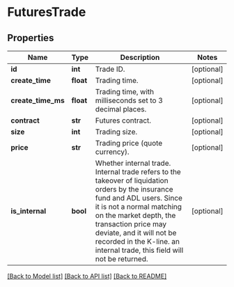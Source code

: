 # FuturesTrade

## Properties
Name | Type | Description | Notes
------------ | ------------- | ------------- | -------------
**id** | **int** | Trade ID. | [optional] 
**create_time** | **float** | Trading time. | [optional] 
**create_time_ms** | **float** | Trading time, with milliseconds set to 3 decimal places. | [optional] 
**contract** | **str** | Futures contract. | [optional] 
**size** | **int** | Trading size. | [optional] 
**price** | **str** | Trading price (quote currency). | [optional] 
**is_internal** | **bool** | Whether internal trade. Internal trade refers to the takeover of liquidation orders by the insurance fund and ADL users. Since it is not a normal matching on the market depth, the transaction price may deviate, and it will not be recorded in the K-line. an internal trade, this field will not be returned. | [optional] 

[[Back to Model list]](../README.md#documentation-for-models) [[Back to API list]](../README.md#documentation-for-api-endpoints) [[Back to README]](../README.md)


